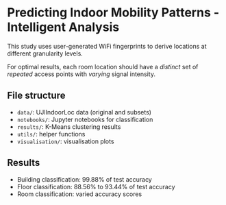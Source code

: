 # Predicting Indoor Mobility Patterns - Intelligent Analysis

This study uses user-generated WiFi fingerprints to derive locations at different granularity levels. 

For optimal results, each room location should have a *distinct* set of *repeated* access points with *varying* signal intensity. 

## File structure

- `data/`: UJIIndoorLoc data (original and subsets)
- `notebooks/`: Jupyter notebooks for classification 
- `results/`: K-Means clustering results
- `utils/`: helper functions
- `visualisation/`: visualisation plots

## Results

- Building classification: 99.88\% of test accuracy
- Floor classification: 88.56\% to 93.44\% of test accuracy
- Room classification: varied accuracy scores


